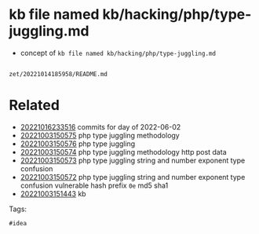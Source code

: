 # kb file named kb/hacking/php/type-juggling.md

- concept of `kb file named kb/hacking/php/type-juggling.md`

```
```

` zet/20221014185958/README.md `

# Related

- [20221016233516](/zet/20221016233516/README.md) commits for day of 2022-06-02
- [20221003150575](/zet/20221003150575/README.md) php type juggling methodology
- [20221003150576](/zet/20221003150576/README.md) php type juggling
- [20221003150574](/zet/20221003150574/README.md) php type juggling methodology http post data
- [20221003150573](/zet/20221003150573/README.md) php type juggling string and number exponent type confusion
- [20221003150572](/zet/20221003150572/README.md) php type juggling string and number exponent type confusion vulnerable hash prefix `0e` md5 sha1
- [20221003151443](/zet/20221003151443/README.md) kb

Tags:

    #idea
